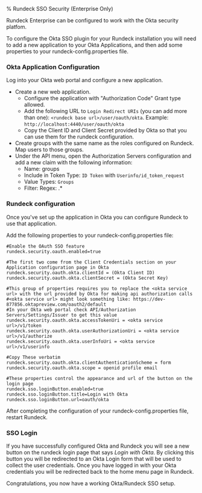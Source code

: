 % Rundeck SSO Security (Enterprise Only)

Rundeck Enterprise can be configured to work with the Okta security platfom.

To configure the Okta SSO plugin for your Rundeck installation
you will need to add a new application to your Okta Applications,
and then add some properties to your rundeck-config.properties file.

### Okta Application Configuration
Log into your Okta web portal and configure a new application.

  - Create a new web application.
    - Configure the application with "Authorization Code" Grant type allowed.
    - Add the following URL to `Login Redirect URIs` (you can add more than one):
   `<rundeck base url>/user/oauth/okta`. Example: `http://localhost:4440/user/oauth/okta`
    - Copy the Client ID and Client Secret provided by Okta so that you can use them for the rundeck configuration.
  - Create groups with the same name as the roles configured on Rundeck. Map users to those groups.
  - Under the API menu, open the Authorization Servers configuration and add a new claim with the following information:
    - Name: groups
    - Include in Token Type: `ID Token` with `Userinfo/id_token_request`
    - Value Types: `Groups`
    - Filter: Regex: .*

### Rundeck configuration

Once you've set up the application in Okta you can configure Rundeck to use that
application.

Add the following properties to your rundeck-config.properties file:

```properties
#Enable the OAuth SSO feature
rundeck.security.oauth.enabled=true

#The first two come from the Client Credentials section on your Application configuration page in Okta
rundeck.security.oauth.okta.clientId = (Okta Client ID)
rundeck.security.oauth.okta.clientSecret = (Okta Secret Key)

#This group of properties requires you to replace the <okta service url> with the url provided by Okta for making api authorization calls
#<okta service url> might look something like: https://dev-877856.oktapreview.com/oauth2/default
#In your Okta web portal check API/Authorization Servers/Settings/Issuer to get this value  
rundeck.security.oauth.okta.accessTokenUri = <okta service url>/v1/token
rundeck.security.oauth.okta.userAuthorizationUri = <okta service url>/v1/authorize
rundeck.security.oauth.okta.userInfoUri = <okta service url>/v1/userinfo

#Copy These verbatim
rundeck.security.oauth.okta.clientAuthenticationScheme = form
rundeck.security.oauth.okta.scope = openid profile email

#These properties control the appearance and url of the button on the login page
rundeck.sso.loginButton.enabled=true
rundeck.sso.loginButton.title=Login with Okta
rundeck.sso.loginButton.url=oauth/okta
```

After completing the configuration of your rundeck-config.properties file, restart Rundeck.

### SSO Login

If you have successfully configured Okta and Rundeck you will see a new button
on the rundeck login page that says *Login with Okta*. By clicking this button
you will be redirected to an Okta Login form that will be used to collect the user credentials.
Once you have logged in with your Okta credentials you will be redirected back to the home
menu page in Rundeck.

Congratulations, you now have a working Okta/Rundeck SSO setup.
